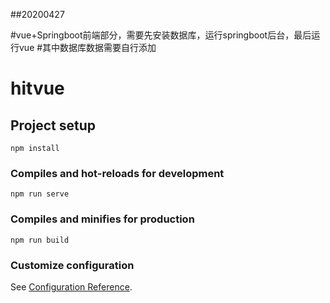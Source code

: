 ##20200427

#vue+Springboot前端部分，需要先安装数据库，运行springboot后台，最后运行vue
#其中数据库数据需要自行添加







# hitvue

## Project setup
```
npm install
```

### Compiles and hot-reloads for development
```
npm run serve
```

### Compiles and minifies for production
```
npm run build
```

### Customize configuration
See [Configuration Reference](https://cli.vuejs.org/config/).
